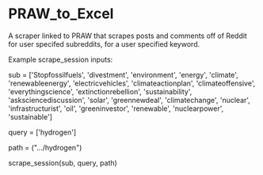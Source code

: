 # PRAW_to_Excel
A scraper linked to PRAW that scrapes posts and comments off of Reddit for user specifed subreddits, for a user specified keyword.



Example scrape_session inputs:


sub = ['Stopfossilfuels', 'divestment', 'environment', 'energy', 'climate', 'renewableenergy', 'electricvehicles', 'climateactionplan', 'climateoffensive', 'everythingscience',  'extinctionrebellion', 'sustainability', 'asksciencediscussion', 'solar', 'greennewdeal', 'climatechange', 'nuclear', 'infrastructurist', 'oil', 'greeninvestor', 'renewable', 'nuclearpower', 'sustainable']  

query = ['hydrogen']

path = (".../hydrogen")

scrape_session(sub, query, path)
